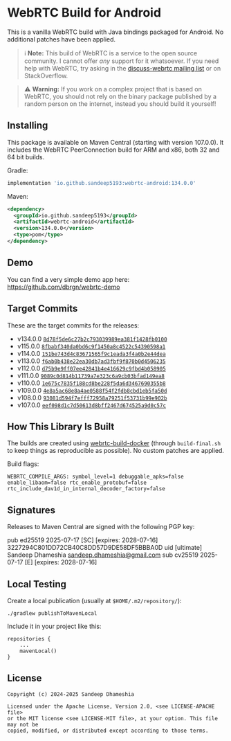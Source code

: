 # WebRTC Build for Android


This is a vanilla WebRTC build with Java bindings packaged for Android. No
additional patches have been applied.

> :information_source: **Note:** This build of WebRTC is a service to the open
> source community. I cannot offer _any_ support for it whatsoever. If you need
> help with WebRTC, try asking in the [discuss-webrtc mailing
> list][discuss-webrtc] or on StackOverflow.

> :warning: **Warning:** If you work on a complex project that is based on
> WebRTC, you should not rely on the binary package published by a random
> person on the internet, instead you should build it yourself!

[discuss-webrtc]: https://groups.google.com/g/discuss-webrtc


## Installing

This package is available on Maven Central (starting with version 107.0.0). It
includes the WebRTC PeerConnection build for ARM and x86, both 32 and 64 bit
builds.

Gradle:

```groovy
implementation 'io.github.sandeep5193:webrtc-android:134.0.0'
```

Maven:

```xml
<dependency>
  <groupId>io.github.sandeep5193</groupId>
  <artifactId>webrtc-android</artifactId>
  <version>134.0.0</version>
  <type>pom</type>
</dependency>
```


## Demo

You can find a very simple demo app here: <https://github.com/dbrgn/webrtc-demo>


## Target Commits

These are the target commits for the releases:

- v134.0.0 [`8d78f5de6c27b2c793039989ea381f1428fb0100`](https://chromium.googlesource.com/external/webrtc/+/8d78f5de6c27b2c793039989ea381f1428fb0100)
- v115.0.0 [`8fbabf340da0bd6c9f1450a8c4522c54390598a1`](https://chromium.googlesource.com/external/webrtc/+/8fbabf340da0bd6c9f1450a8c4522c54390598a1)
- v114.0.0 [`151be743d4c83671565f9c1eada3f4a0b2e44dea`](https://chromium.googlesource.com/external/webrtc/+/151be743d4c83671565f9c1eada3f4a0b2e44dea)
- v113.0.0 [`f6ab0b438e22ea30db7ad3fbf9f870b0d4506235`](https://chromium.googlesource.com/external/webrtc/+/f6ab0b438e22ea30db7ad3fbf9f870b0d4506235)
- v112.0.0 [`d75b9e9ff07ee42841b4e416629c9fbd4b058905`](https://chromium.googlesource.com/external/webrtc/+/d75b9e9ff07ee42841b4e416629c9fbd4b058905)
- v111.0.0 [`9089c0d814b11739a7e323c6a9cb03bfad149ea8`](https://chromium.googlesource.com/external/webrtc/+/9089c0d814b11739a7e323c6a9cb03bfad149ea8)
- v110.0.0 [`1e675c7835f188cd8be228f5da6d3467690355b8`](https://chromium.googlesource.com/external/webrtc/+/1e675c7835f188cd8be228f5da6d3467690355b8)
- v109.0.0 [`4e8a5ac68e8a4ae0588f54f2fdb8cbd1eb5fa50d`](https://chromium.googlesource.com/external/webrtc/+/4e8a5ac68e8a4ae0588f54f2fdb8cbd1eb5fa50d)
- v108.0.0 [`93081d594f7efff72958a79251f53731b99e902b`](https://chromium.googlesource.com/external/webrtc/+/93081d594f7efff72958a79251f53731b99e902b)
- v107.0.0 [`eef098d1c7d50613d8bff2467d674525a9d0c57c`](https://chromium.googlesource.com/external/webrtc/+/eef098d1c7d50613d8bff2467d674525a9d0c57c)


## How This Library Is Built

The builds are created using
[webrtc-build-docker](https://github.com/threema-ch/webrtc-build-docker)
(through `build-final.sh` to keep things as reproducible as possible). No
custom patches are applied.

Build flags:

    WEBRTC_COMPILE_ARGS: symbol_level=1 debuggable_apks=false enable_libaom=false rtc_enable_protobuf=false rtc_include_dav1d_in_internal_decoder_factory=false


## Signatures

Releases to Maven Central are signed with the following PGP key:

pub   ed25519 2025-07-17 [SC] [expires: 2028-07-16]
      3227294C801DD72CB40C8DD57D9DE58DF5BBBA0D
uid           [ultimate] Sandeep Dhameshia <sandeep.dhameshia@gmail.com>
sub   cv25519 2025-07-17 [E] [expires: 2028-07-16]


## Local Testing

Create a local publication (usually at `$HOME/.m2/repository/`):

    ./gradlew publishToMavenLocal

Include it in your project like this:

    repositories {
        ...
        mavenLocal()
    }


## License

    Copyright (c) 2024-2025 Sandeep Dhameshia

    Licensed under the Apache License, Version 2.0, <see LICENSE-APACHE file>
    or the MIT license <see LICENSE-MIT file>, at your option. This file may not be
    copied, modified, or distributed except according to those terms.
